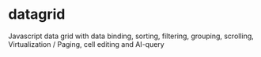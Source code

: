 # datagrid
Javascript data grid with data binding, sorting, filtering, grouping, scrolling, Virtualization / Paging, cell editing and AI-query
